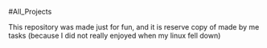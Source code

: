 #All_Projects 

This repository was made just for fun, and it is reserve copy of made by me tasks (because I did not really enjoyed when my linux fell down)